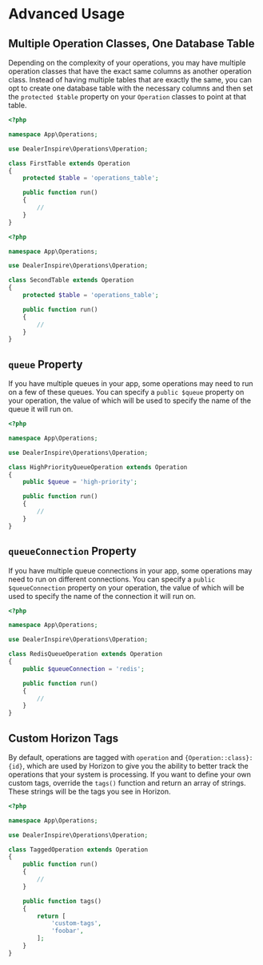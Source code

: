 # Advanced Usage

## Multiple Operation Classes, One Database Table

Depending on the complexity of your operations, you may have multiple operation classes that have the exact same columns as another operation class.
Instead of having multiple tables that are exactly the same, you can opt to create one database table with the necessary columns and then set the
`protected $table` property on your `Operation` classes to point at that table.

```php
<?php

namespace App\Operations;

use DealerInspire\Operations\Operation;

class FirstTable extends Operation
{
    protected $table = 'operations_table';

    public function run()
    {
        //
    }
}
```

```php
<?php

namespace App\Operations;

use DealerInspire\Operations\Operation;

class SecondTable extends Operation
{
    protected $table = 'operations_table';

    public function run()
    {
        //
    }
}
```

## `queue` Property

If you have multiple queues in your app, some operations may need to run on a few of these queues. You can specify a `public $queue` property on your operation,
the value of which will be used to specify the name of the queue it will run on.

```php
<?php

namespace App\Operations;

use DealerInspire\Operations\Operation;

class HighPriorityQueueOperation extends Operation
{
    public $queue = 'high-priority';

    public function run()
    {
        //
    }
}
```

## `queueConnection` Property

If you have multiple queue connections in your app, some operations may need to run on different connections. You can specify a `public $queueConnection`
property on your operation, the value of which will be used to specify the name of the connection it will run on.

```php
<?php

namespace App\Operations;

use DealerInspire\Operations\Operation;

class RedisQueueOperation extends Operation
{
    public $queueConnection = 'redis';

    public function run()
    {
        //
    }
}
```

## Custom Horizon Tags

By default, operations are tagged with `operation` and `{Operation::class}:{id}`, which are used by Horizon to give you the ability to better track the operations
that your system is processing. If you want to define your own custom tags, override the `tags()` function and return an array of strings. These strings will be
the tags you see in Horizon.

```php
<?php

namespace App\Operations;

use DealerInspire\Operations\Operation;

class TaggedOperation extends Operation
{
    public function run()
    {
        //
    }

    public function tags()
    {
        return [
            'custom-tags',
            'foobar',
        ];
    }
}
```
